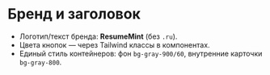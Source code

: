 # Бренд и заголовок

- Логотип/текст бренда: **ResumeMint** (без `.ru`).
- Цвета кнопок — через Tailwind классы в компонентах.
- Единый стиль контейнеров: фон `bg-gray-900/60`, внутренние карточки `bg-gray-800`.
